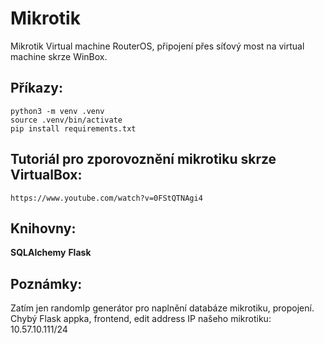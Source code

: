 # **Mikrotik**

Mikrotik Virtual machine RouterOS, připojení přes síťový most na virtual machine skrze WinBox.




## Příkazy:

``` 
python3 -m venv .venv
source .venv/bin/activate
pip install requirements.txt
```

## Tutoriál pro zporovoznění mikrotiku skrze VirtualBox:
  ```
  https://www.youtube.com/watch?v=0FStQTNAgi4
  ```

## Knihovny:

**SQLAlchemy**
**Flask**


## Poznámky:
Zatím jen randomIp generátor pro naplnění databáze mikrotiku, propojení.  
Chybý Flask appka, frontend, edit address
IP našeho mikrotiku: 10.57.10.111/24

